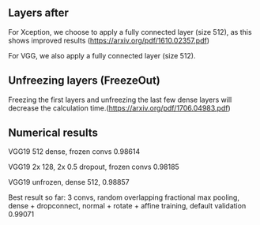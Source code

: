 ## Layers after 
For Xception, we choose to apply a fully connected layer (size 512), as this shows improved results (https://arxiv.org/pdf/1610.02357.pdf)

For VGG, we also apply a fully connected layer (size 512). 

## Unfreezing layers (FreezeOut)
Freezing the first layers and unfreezing the last few dense layers will decrease the calculation time.(https://arxiv.org/pdf/1706.04983.pdf)

## Numerical results
VGG19 512 dense, frozen convs 0.98614

VGG19 2x 128, 2x 0.5 dropout, frozen convs 0.98185

VGG19 unfrozen, dense 512, 0.98857

Best result so far: 3 convs, random overlapping fractional max pooling, dense + dropconnect, normal + rotate + affine training, default validation 0.99071
